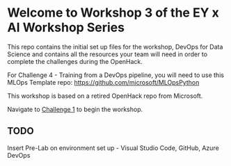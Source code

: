 # Welcome to Workshop 3 of the EY x AI Workshop Series

This repo contains the initial set up files for the workshop, DevOps for Data Science and contains all the resources your team will need in order to complete the challenges during the OpenHack.

For Challenge 4 - Training from a DevOps pipeline, you will need to use this MLOps Template repo: https://github.com/microsoft/MLOpsPython 

This workshop is based on a retired OpenHack repo from Microsoft.

Navigate to [Challenge 1](Challenge1/HOL_Challenge_1.MD) to begin the workshop.

## TODO
Insert Pre-Lab on environment set up - Visual Studio Code, GitHub, Azure DevOps
